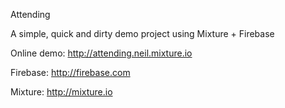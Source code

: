 Attending

A simple, quick and dirty demo project using Mixture + Firebase

Online demo: http://attending.neil.mixture.io

Firebase: http://firebase.com

Mixture: http://mixture.io